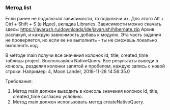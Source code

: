 
### Метод list

Если ранее не подключал зависимости, то подключи их. Для этого Alt + Ctrl + Shift + S (в Идее), вкладка Libraries.
Зависимости можно скачать здесь: https://javarush.ru/downloads/ide/javarush/hibernate.zip
Архив распакуй, и каждую зависимость добавь к модулю.
Эта часть задания не проверяется, но если ее не выполнить - ты не сможешь локально выполнять код.

В методе main получи все значения колонок id, title, created_time таблицы project. Воспользуйся NativeQuery.
Все результаты выведи в консоль, разделяя колонки запятой и пробелом, каждую запись с новой строки.
Например:
4, Moon Lander, 2018-11-28 14:56:35.0


Требования:
1.	Метод main должен выводить в консоль значения колонок id, title, created_time согласно условию.
2.	Метод main должен использовать метод createNativeQuery.


